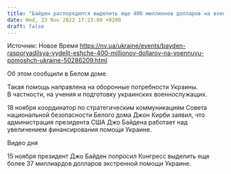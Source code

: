 ```yaml
---
title: "Байден распорядился выделить еще 400 миллионов долларов на военную помощь Украине"
date: Wed, 23 Nov 2022 17:23:00 +0200
draft: false
---
```

Источник: Новое Время https://nv.ua/ukraine/events/bayden-rasporyadilsya-vydelit-eshche-400-millionov-dollarov-na-voennuyu-pomoshch-ukraine-50286209.html


 Об этом сообщили в Белом доме.

Такая помощь направлена на оборонные потребности Украины. В частности, на учения и подготовку украинских военнослужащих.

18 ноября координатор по стратегическим коммуникациям Совета национальной безопасности Белого дома Джон Кирби заявил, что администрация президента США Джо Байдена работает над увеличением финансирования помощи Украине.

 Видео дня   

15 ноября президент Джо Байден попросил Конгресс выделить еще более 37 миллиардов долларов экстренной помощи Украине.
